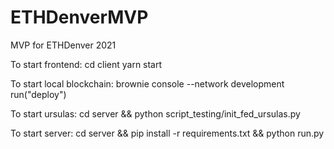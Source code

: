 # ETHDenverMVP

MVP for ETHDenver 2021

To start frontend:
cd client
yarn start

To start local blockchain:
brownie console --network development
run("deploy")

<!-- npm install
npx hardhat node --hostname 0.0.0.0
npx hardhat run scripts/deploy.js --network localhost -->

To start ursulas:
cd server && python script_testing/init_fed_ursulas.py

To start server:
cd server && pip install -r requirements.txt && python run.py
